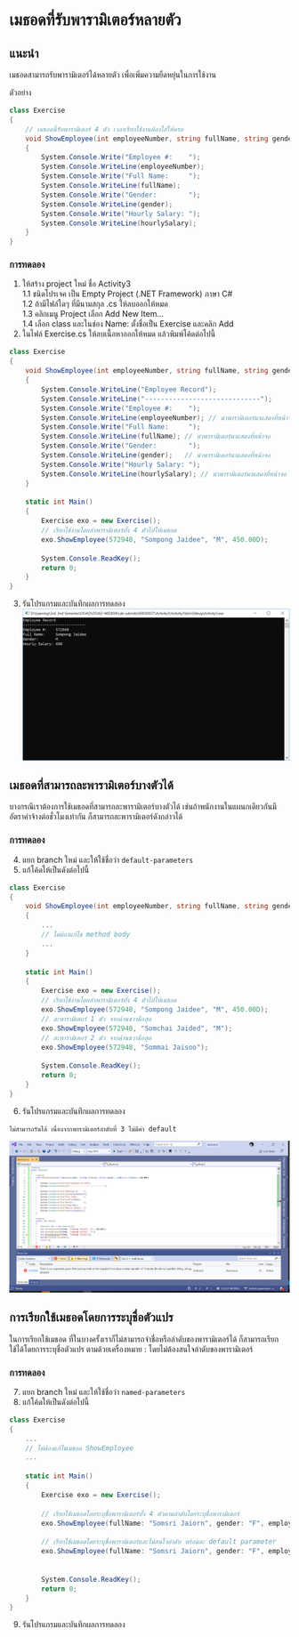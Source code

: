 # เมธอดที่รับพารามิเตอร์หลายตัว 

## แนะนำ

เมธอดสามารถรับพารามิเตอร์ได้หลายตัว เพื่อเพิ่มความยืดหยุ่นในการใช้งาน 

ตัวอย่าง
```C#
class Exercise
{
    // เมธอดนี้รับพารามิเตอร์ 4 ตัว เวลาเรียกใช้งานต้องใส่ให้ครบ
    void ShowEmployee(int employeeNumber, string fullName, string gender, double hourlySalary)
    {
        System.Console.Write("Employee #:    ");
        System.Console.WriteLine(employeeNumber);
        System.Console.Write("Full Name:     ");
        System.Console.WriteLine(fullName);
        System.Console.Write("Gender:        ");
        System.Console.WriteLine(gender);
        System.Console.Write("Hourly Salary: ");
        System.Console.WriteLine(hourlySalary);
    }
}
```


### การทดลอง

1. ให้สร้าง project ใหม่ ชื่อ Activity3   
   1.1 ชนิดโปรเจค เป็น Empty Project (.NET Framework) ภาษา C#  
   1.2 ถ้ามีไฟล์ใดๆ ที่มีนามสกุล .cs ให้ลบออกให้หมด  
   1.3 คลิกเมนู Project เลือก Add New Item...  
   1.4 เลือก class และในช่อง Name: ตั้งชื่อเป็น Exercise และคลิก Add  
2. ในไฟล์ Exercise.cs ให้ลบเนื้อหาออกให้หมด แล้วพิมพ์โค้ดต่อไปนี้

``` C#
class Exercise
{
    void ShowEmployee(int employeeNumber, string fullName, string gender, double hourlySalary)
    {
        System.Console.WriteLine("Employee Record");
        System.Console.WriteLine("-----------------------------");
        System.Console.Write("Employee #:    ");
        System.Console.WriteLine(employeeNumber); // นำพารามิเตอร์มาแสดงที่หน้าจอ
        System.Console.Write("Full Name:     ");
        System.Console.WriteLine(fullName); // นำพารามิเตอร์มาแสดงที่หน้าจอ
        System.Console.Write("Gender:        ");
        System.Console.WriteLine(gender);   // นำพารามิเตอร์มาแสดงที่หน้าจอ
        System.Console.Write("Hourly Salary: ");
        System.Console.WriteLine(hourlySalary); // นำพารามิเตอร์มาแสดงที่หน้าจอ
    }

    static int Main()
    {
        Exercise exo = new Exercise();
        // เรียกใช้งานโดยส่งพารามิเตอร์ทั้ง 4 ตัวไปให้เมธอด
        exo.ShowEmployee(572948, "Sompong Jaidee", "M", 450.00D);

        System.Console.ReadKey();
        return 0;
    }
}
```
3. รันโปรแกรมและบันทึกผลการทดลอง
![act3-1](imgs/act3-1.png)



## เมธอดที่สามารถละพารามิเตอร์บางตัวได้
บางกรณีเราต้องการใช้เมธอดที่สามารถละพารามิเตอร์บางตัวได้ เช่นถ้าพนักงานในแผนกเดียวกันมีอัตราค่าจ้างต่อชั่วโมงเท่ากัน ก็สามารถละพารามิเตอร์ดังกล่าวได้ 


### การทดลอง
4. แยก branch ใหม่ และให้ใช้ชื่อว่า `default-parameters`
5. แก้โค้ดให้เป็นดังต่อไปนี้

``` C#
class Exercise
{
    void ShowEmployee(int employeeNumber, string fullName, string gender, double hourlySalary = 500.00D)
    {
        ...
        // ไม่ต้องแก้ไข method body
        ...
    }

    static int Main()
    {
        Exercise exo = new Exercise();
        // เรียกใช้งานโดยส่งพารามิเตอร์ทั้ง 4 ตัวไปให้เมธอด
        exo.ShowEmployee(572948, "Sompong Jaidee", "M", 450.00D);
        // ละพารามิเตอร์ 1 ตัว จากด้านขวามือสุด
        exo.ShowEmployee(572948, "Somchai Jaided", "M");
        // ละพารามิเตอร์ 2 ตัว จากด้านขวามือสุด
        exo.ShowEmployee(572948, "Sommai Jaisoo");

        System.Console.ReadKey();
        return 0;
    }
}
```
6. รันโปรแกรมและบันทึกผลการทดลอง
```
ไม่สามารถรันได้ เนื่องจากพารามิเตอร์ลำดับที่ 3 ไม่มีค่า default
```
![act3-2](imgs/act3-2.png)

## การเรียกใช้เมธอดโดยการระบุชื่อตัวแปร
ในการเรียกใช้เมธอด ที่ในบางครั้งเราก็ไม่สามารถจำชื่อหรือลำดับของพารามิเตอร์ได้ ก็สามารถเรียกใช้ได้โดยการระบุชื่อตัวแปร ตามด้วยเครื่องหมาย : โดยไม่ต้องสนใจลำดับของพารามิเตอร์


### การทดลอง
7. แยก branch ใหม่ และให้ใช้ชื่อว่า `named-parameters`
8. แก้โค้ดให้เป็นดังต่อไปนี้

``` C#
class Exercise
{
    ...
    // ไม่ต้องแก้ไขเมธอด ShowEmployee
    ...

    static int Main()
    {
        Exercise exo = new Exercise();
        
        // เรียกใช้เมธอดโดยระบุชื่อพารามิเตอร์ทั้ง 4 ตัวตามลำดับโดยระบุชื่อพารามิเตอร์
        exo.ShowEmployee(fullName: "Somsri Jaiorn", gender: "F", employeeNumber: 84654);

        // เรียกใช้เมธอดโดยระบุชื่อพารามิเตอร์และไม่สนใจลำดับ พร้อมละ default parameter
        exo.ShowEmployee(fullName: "Somsri Jaiorn", gender: "F", employeeNumber: 84654);


        System.Console.ReadKey();
        return 0;
    }
}
```
9. รันโปรแกรมและบันทึกผลการทดลอง
